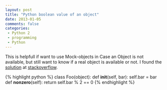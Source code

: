 ```yaml
---
layout: post
title: "Python boolean value of an object"
date: 2013-01-05
comments: false
categories:
 - Python 2
 - programming
 - Python
---
```

This is helpfull if want to use Mock-objects in Case an Object is not available, but still want to know if a real object is available or not. I found the [solution][link] at [stackoverflow][link].

{% highlight python %}
class Foo(object):
    def __init__(self, bar):
        self.bar = bar
    def __nonzero__(self):
        return self.bar % 2 == 0
{% endhighlight %}

[link]: "http://stackoverflow.com/questions/1087135/boolean-value-of-objects-in-python"